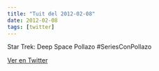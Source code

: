 ```yaml
---
title: "Tuit del 2012-02-08"
date: 2012-02-08
tags: [twitter]
---
```


Star Trek: Deep Space Pollazo #SeriesConPollazo



[Ver en Twitter](https://twitter.com/i/web/status/167301750682947584)
